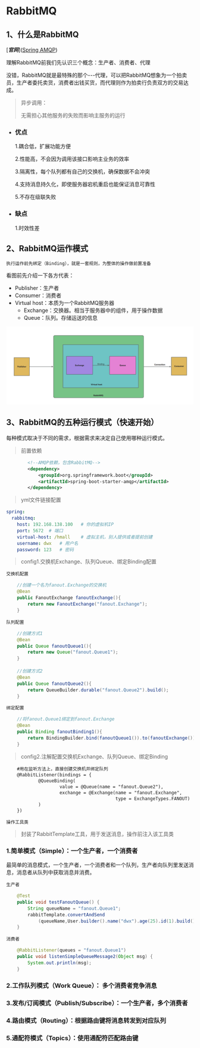 # RabbitMQ

## 1、什么是RabbitMQ

[***官网***]([Spring AMQP](https://spring.io/projects/spring-amqp/))

理解RabbitMQ前我们先认识三个概念：生产者、消费者、代理

没错，RabbitMQ就是最特殊的那个---代理，可以把RabbitMQ想象为一个拍卖员，生产者委托卖货，消费者出钱买货，而代理则作为拍卖行负责双方的交易达成。

> 异步调用：
>
> 无需担心其他服务的失败而影响主服务的运行

- ### 优点

  1.耦合低，扩展功能方便

  2.性能高，不会因为调用该接口影响主业务的效率

  3.隔离性，每个队列都有自己的交换机，确保数据不会冲突

  4.支持消息持久化，即使服务器宕机重启也能保证消息可靠性

  5.不存在级联失败

- ### 缺点

  1.时效性差

## 2、RabbitMQ运作模式

``执行运作前先绑定（Binding），就是一套规则，为整体的操作做前置准备``

看图前先介绍一下各方代表：

- Publisher：生产者
- Consumer：消费者
- Virtual host：本质为一个RabbitMQ服务器
  - Exchange：交换器。相当于服务器中的组件，用于操作数据
  - Queue：队列。存储运送的信息

![image-20241014214646779](分布式消息框架RabbitMQ-.assets/image-20241014214646779.png)

## 3、RabbitMQ的五种运行模式（快速开始）

每种模式取决于不同的需求，根据需求来决定自己使用哪种运行模式。

> 前置依赖

```xml
		<!--AMQP依赖，包含RabbitMQ-->
        <dependency>
            <groupId>org.springframework.boot</groupId>
            <artifactId>spring-boot-starter-amqp</artifactId>
        </dependency>
```

> yml文件链接配置

```yml
spring:
  rabbitmq:
    host: 192.168.138.100	# 你的虚拟机IP
    port: 5672	# 端口
    virtual-host: /hmall	# 虚拟主机，别人提供或者提前创建
    username: dwx	# 用户名
    password: 123	# 密码
```

> config1.交换机Exchange、队列Queue、绑定Binding配置

``交换机配置``

```java
	//创建一个名为fanout.Exchange的交换机
	@Bean
    public FanoutExchange fanoutExchange(){
        return new FanoutExchange("fanout.Exchange");
    }
```

``队列配置``

```java
	//创建方式1
	@Bean
    public Queue fanoutQueue1(){
        return new Queue("fanout.Queue1");
    }

	//创建方式2
    @Bean
    public Queue fanoutQueue2(){
        return QueueBuilder.durable("fanout.Queue2").build();
    }
```

``绑定配置``

```java
	//将fanout.Queue1绑定到fanout.Exchange
	@Bean
    public Binding fanoutBinding1(){
        return BindingBuilder.bind(fanoutQueue1()).to(fanoutExchange());
    }
```

> config2.注解配置交换机Exchange、队列Queue、绑定Binding

```apl
    #用在监听方法上，直接创建交换机并绑定队列
    @RabbitListener(bindings = {
            @QueueBinding(
                    value = @Queue(name = "fanout.Queue2"),
                    exchange = @Exchange(name = "fanout.Exchange",
                                         type = ExchangeTypes.FANOUT)
            )
    })
```

``操作工具类``

> 封装了RabbitTemplate工具，用于发送消息，操作前注入该工具类

### 1.简单模式（Simple）：一个生产者，一个消费者

最简单的消息模式，一个生产者，一个消费者和一个队列，生产者向队列里发送消息，消息者从队列中获取消息并消费。

``生产者``

```java
	@Test
    public void testFanoutQueue() {
        String queueName = "fanout.Queue1";
        rabbitTemplate.convertAndSend
            (queueName,User.builder().name("dwx").age(25).id(1).build());
    }
```

``消费者``

```java
	@RabbitListener(queues = "fanout.Queue1")
    public void listenSimpleQueueMessage2(Object msg) {
        System.out.println(msg);
    }
```

### 2.工作队列模式（Work Queue）： 多个消费者竞争消息

### 3.发布/订阅模式（Publish/Subscribe）：一个生产者，多个消费者

### 4.路由模式（Routing）：根据路由键将消息转发到对应队列

### 5.通配符模式（Topics）：使用通配符匹配路由键
